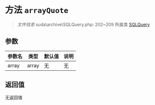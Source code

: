 # 方法 `arrayQuote`

> *文件信息* suda\archive\SQLQuery.php: 202~209
> 所属类 [SQLQuery](../SQLQuery.md)




## 参数


| 参数名 | 类型 | 默认值 | 说明 |
|--------|-----|-------|-------|
| array |  array | 无 | 无 |



## 返回值

无返回值

